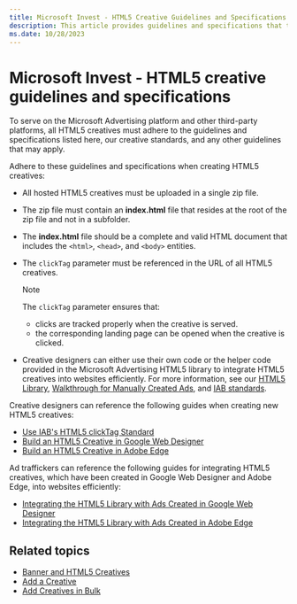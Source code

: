 ```yaml
---
title: Microsoft Invest - HTML5 Creative Guidelines and Specifications
description: This article provides guidelines and specifications that the HTML5 creatives must follow to be served on various platforms.
ms.date: 10/28/2023
---
```


# Microsoft Invest - HTML5 creative guidelines and specifications

To serve on the Microsoft Advertising platform and other third-party platforms, all HTML5 creatives must adhere to the guidelines and specifications listed here, our creative standards, and any other guidelines that may apply.

Adhere to these guidelines and specifications when creating HTML5 creatives:

- All hosted HTML5 creatives must be uploaded in a single zip file.
- The zip file must contain an **index.html** file that resides at the root of the zip file and not in a subfolder.
- The **index.html** file should be a complete and valid HTML document that includes the `<html>`, `<head>`, and `<body>` entities.
- The `clickTag` parameter must be referenced in the URL of all HTML5 creatives.
  
    > [!NOTE]
    > The `clickTag` parameter ensures that:
    > - clicks are tracked properly when the creative is served.
    > - the corresponding landing page can be opened when the creative is
    clicked.

- Creative designers can either use their own code or the helper code provided in the Microsoft Advertising HTML5 library to integrate HTML5 creatives into websites efficiently. For more information, see our [HTML5 Library](https://github.com/appnexus/appnexus-html5-lib), [Walkthrough for Manually Created Ads](https://github.com/appnexus/appnexus-html5-lib/blob/master/docs/Walkthrough-For-Manually-Created-Ads.md), and [IAB standards](http://www.iab.com/wp-content/uploads/2013/07/HTML5forDigitalAdvertising2.0PublicCommentDraft.pdf).

Creative designers can reference the following guides when creating new HTML5 creatives:

- [Use IAB's HTML5 clickTag Standard](../industry-reference/use-iab-s-html5-clicktag-standard-on-xandr.md)
- [Build an HTML5 Creative in Google Web Designer](../industry-reference/build-an-html5-xandr-creative-in-google-web-designer.md)
- [Build an HTML5 Creative in Adobe Edge](../industry-reference/build-an-html5-xandr-creative-in-adobe-edge.md)

Ad traffickers can reference the following guides for integrating HTML5 creatives, which have been created in Google Web Designer and Adobe Edge, into websites efficiently:

- [Integrating the HTML5 Library with Ads Created in Google Web Designer](../industry-reference/integrating-the-xandr-html5-library-with-ads-created-in-google-web-designer.md)
- [Integrating the HTML5 Library with Ads Created in Adobe Edge](../industry-reference/integrating-the-xandr-html5-library-with-ads-created-in-adobe-edge.md)

## Related topics

- [Banner and HTML5 Creatives](./banner-and-html5-creatives.md)
- [Add a Creative](./add-a-creative.md)
- [Add Creatives in Bulk](./add-creatives-in-bulk.md)
